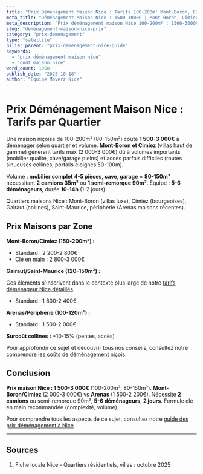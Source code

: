```yaml
---
title: "Prix Déménagement Maison Nice : Tarifs 100-200m² Mont-Boron, Cimiez 2025"
meta_title: "Déménagement Maison Nice : 1500-3000€ | Mont-Boron, Cimiez"
meta_description: "Prix déménagement maison Nice 100-200m² : 1500-3000€. Mont-Boron/Cimiez 2000-3000€, Arenas 1500-2200€. 80-150m³, 2 camions. Guide."
slug: "demenagement-maison-nice-prix"
category: "prix-demenagement"
type: "satellite"
pilier_parent: "prix-demenagement-nice-guide"
keywords:
  - "prix déménagement maison nice"
  - "coût maison nice"
word_count: 1050
publish_date: "2025-10-18"
author: "Équipe Moverz Nice"
---
```


# Prix Déménagement Maison Nice : Tarifs par Quartier

Une maison niçoise de 100-200m² (80-150m³) coûte **1 500-3 000€** à déménager selon quartier et volume. **Mont-Boron et Cimiez** (villas haut de gamme) génèrent tarifs max (2 000-3 000€) dû à volumes importants (mobilier qualité, cave/garage pleins) et accès parfois difficiles (routes sinueuses collines, portails éloignés 50-100m).

Volume : **mobilier complet 4-5 pièces, cave, garage** = **80-150m³** nécessitant **2 camions 35m³** ou **1 semi-remorque 90m³**. Équipe : **5-6 déménageurs**, durée **10-14h** (1-2 jours).

Quartiers maisons Nice : Mont-Boron (villas luxe), Cimiez (bourgeoises), Gairaut (collines), Saint-Maurice, périphérie (Arenas maisons récentes).

## Prix Maisons par Zone

**Mont-Boron/Cimiez (150-200m²) :**
- Standard : 2 200-2 800€
- Clé en main : 2 800-3 000€

**Gairaut/Saint-Maurice (120-150m²) :**

Ces éléments s'inscrivent dans le contexte plus large de notre [tarifs déménageur Nice détaillés](/blog/prix/prix-demenagement-nice-guide).

- Standard : 1 800-2 400€

**Arenas/Périphérie (100-120m²) :**
- Standard : 1 500-2 000€

**Surcoût collines :** +10-15% (pentes, accès)


Pour approfondir ce sujet et découvrir tous nos conseils, consultez notre [comprendre les coûts de déménagement niçois](/blog/prix/prix-demenagement-nice-guide).

## Conclusion

**Prix maison Nice : 1 500-3 000€** (100-200m², 80-150m³). **Mont-Boron/Cimiez** (2 000-3 000€) vs **Arenas** (1 500-2 200€). Nécessite **2 camions** ou semi-remorque 90m³, **5-6 déménageurs**, **2 jours**. Formule clé en main recommandée (complexité, volume).

Pour comprendre tous les aspects de ce sujet, consultez notre [guide des prix déménagement à Nice](/blog/prix/prix-demenagement-nice-guide).


---

## Sources

1. Fiche locale Nice - Quartiers résidentiels, villas : octobre 2025



